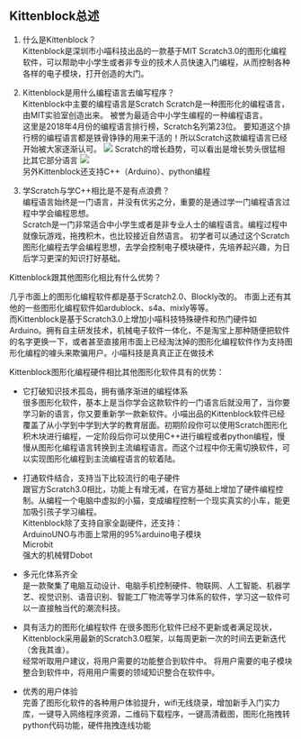 
## Kittenblock总述    

1. 什么是Kittenblock？     
Kittenblock是深圳市小喵科技出品的一款基于MIT Scratch3.0的图形化编程软件，可以帮助中小学生或者非专业的技术人员快速入门编程，从而控制各种各样的电子模块，打开创造的大门。   

1. Kittenblock是用什么编程语言去编写程序？   
Kittenblock中主要的编程语言是Scratch
Scratch是一种图形化的编程语言，由MIT实验室创造出来。 
被誉为最适合中小学生编程的一种编程语言。   
这里是2018年4月份的编程语言排行榜，Scratch名列第23位。
要知道这个排行榜的编程语言都是铁骨铮铮的用来干活的！所以Scratch这款编程语言已经开始被大家逐渐认可。
![](./images/s1.bmp)
Scratch的增长趋势，可以看出是增长势头很猛相比其它部分语言
![](./images/s2.bmp)   
另外Kittenblock还支持C++（Arduino）、python编程

1. 学Scratch与学C++相比是不是有点浪费？   
编程语言始终是一门语言，并没有优劣之分，重要的是通过学一门编程语言过程中学会编程思想。   
Scratch是一门非常适合中小学生或者是非专业人士的编程语言。编程过程中就像玩游戏，拖拽积木，也比较接近自然语言。
初学者可以通过这个Scratch图形化编程去学会编程思想，去学会控制电子模块硬件，先培养起兴趣，为日后学习更深的知识打好基础。
  
Kittenblock跟其他图形化相比有什么优势？   
   
几乎市面上的图形化编程软件都是基于Scratch2.0、Blockly改的。
市面上还有其他的一些图形化编程软件如ardublock、s4a、mixly等等。   
而Kittenblock是基于Scratch3.0上增加小喵科技特殊硬件和热门硬件如Arduino。拥有自主研发技术，机械电子软件一体化，不是淘宝上那种随便把软件的名字更换一下，或者甚至直接用市面上已经淘汰掉的图形化编程软件作为支持图形化编程的噱头来欺骗用户。小喵科技是真真正正在做技术   
    
Kittenblock图形化编程硬件相比其他图形化软件具有的优势：   

- 它打破知识技术孤岛，拥有循序渐进的编程体系   
很多图形化软件，基本上是当你学会这款软件的一门语言后就没用了，当你要学习新的语言，你又要重新学一款新软件。小喵出品的Kittenblock软件已经覆盖了从小学到中学到大学的教育层面。初期阶段你可以使用Scratch图形化积木块进行编程，一定阶段后你可以使用C++进行编程或者python编程，慢慢从图形化编程语言转换到主流编程语言。而这个过程中你无需切换软件，可以实现图形化编程到主流编程语言的软着陆。   


- 打通软件结合，支持当下比较流行的电子硬件   
跟官方Scratch3.0相比，功能上有增无减，在官方基础上增加了硬件编程控制。从编程一个电脑中虚拟的小猫，变成编程控制一个现实真实的小车，能更加吸引孩子学习编程。   
Kittenblock除了支持自家全副硬件，还支持：   
ArduinoUNO与市面上常用的95%arduino电子模块   
Microbit   
强大的机械臂Dobot   
   

- 多元化体系齐全   
是一款聚集了电脑互动设计、电脑手机控制硬件、物联网、人工智能、机器学艺、视觉识别、语音识别、智能工厂物流等学习体系的软件，学习这一软件可以一直接触当代的潮流科技。

- 具有活力的图形化编程软件
在很多图形化软件已经不更新或者满足现状，Kittenblock采用最新的Scratch3.0框架，以每周更新一次的时间去更新迭代（舍我其谁）。   
经常听取用户建议，将用户需要的功能整合到软件中。  将用户需要的电子模块整合到软件中，将用用户需要的领域知识整合在软件中。   
   


- 优秀的用户体验   
完善了图形化软件的各种用户体验提升，wifi无线烧录，增加新手入门实力库，一键导入网络程序资源，二维码下载程序，一键高清截图，图形化拖拽转python代码功能，硬件拖拽连线功能   

